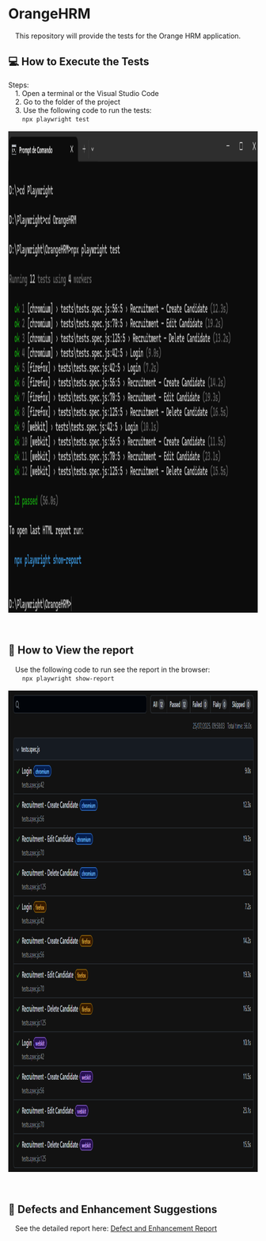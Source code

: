 # OrangeHRM
  &emsp;This repository will provide the tests for the Orange HRM application.

## :computer: How to Execute the Tests
  Steps:\
&emsp;1. Open a terminal or the Visual Studio Code\
&emsp;2. Go to the folder of the project\
&emsp;3. Use the following code to run the tests:\
&emsp;&emsp;`npx playwright test` 
<br/>
<br/>
<img align="right" width="970" height="970" src="/images/test_execution.png">
<br clear="right"/>
</br>
</br>

## :page_facing_up: How to View the report
&emsp;Use the following code to run see the report in the browser:\
&emsp;&emsp;`npx playwright show-report`
<br/>
<br/>
<img align="right" width="970" height="970" src="/images/report.png">
<br clear="right"/>
</br>
</br>

## :pencil: Defects and Enhancement Suggestions
&emsp;See the detailed report here: [Defect and Enhancement Report](/defect.md)
